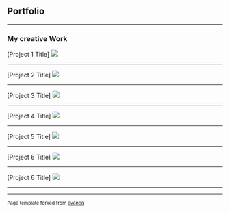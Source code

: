 ## Portfolio

---

### My creative Work 

[Project 1 Title]
<img src="images/waterpicture.png?raw=true"/>

---
[Project 2 Title]
<img src="images/nf.jpg?raw=true"/>

---
[Project 3 Title]
<img src="images/galaxy.jpg?raw=true"/>

---

[Project 4 Title]
<img src="images/gt500.jpg?raw=true"/>

---

[Project 5 Title]
<img src="images/usc.png?raw=true"/>

---

[Project 6 Title]
<img src="images/world.jpg?raw=true"/>

---

[Project 6 Title]
<img src="images/gt500.jpg?raw=true"/>




---




---
<p style="font-size:11px">Page template forked from <a href="https://github.com/evanca/quick-portfolio">evanca</a></p>
<!-- Remove above link if you don't want to attibute -->
